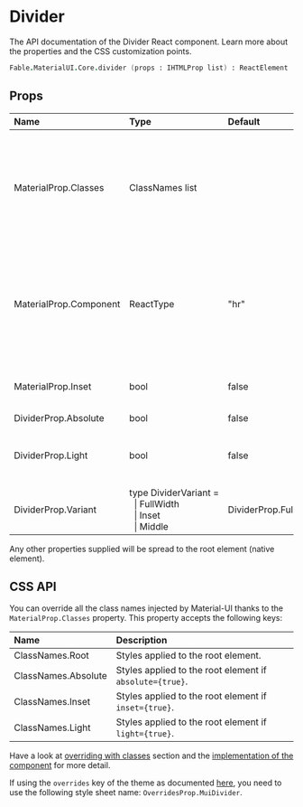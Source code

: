 # Divider

<p class="description">The API documentation of the Divider React component. Learn more about the properties and the CSS customization points.</p>

```fsharp
Fable.MaterialUI.Core.divider (props : IHTMLProp list) : ReactElement
```



## Props

| Name | Type | Default | Description |
|:-----|:-----|:--------|:------------|
| <span class="prop-name">MaterialProp.Classes</span> | <span class="prop-type">ClassNames list</span> |   | Override or extend the styles applied to the component.  See CSS API below for more details.  |
| <span class="prop-name">MaterialProp.Component</span> | <span class="prop-type">ReactType</span> | <span class="prop-default">"hr"</span> | The component used for the root node. Either a string to use a DOM element or a component. |
| <span class="prop-name">MaterialProp.Inset</span> | <span class="prop-type">bool</span> | <span class="prop-default">false</span> | If `true`, the divider will be indented. |
| <span class="prop-name">DividerProp.Absolute</span> | <span class="prop-type">bool</span> | <span class="prop-default">false</span> |  |
| <span class="prop-name">DividerProp.Light</span> | <span class="prop-type">bool</span> | <span class="prop-default">false</span> | If `true`, the divider will have a lighter color. |
| <span class="prop-name">DividerProp.Variant</span> | <span class="prop-type">type&nbsp;DividerVariant&nbsp;=<br>&nbsp;&nbsp;&#124;&nbsp;FullWidth<br>&nbsp;&nbsp;&#124;&nbsp;Inset<br>&nbsp;&nbsp;&#124;&nbsp;Middle<br> | <span class="prop-default">DividerProp.FullWidth</span> | The variant to use. 

Any other properties supplied will be spread to the root element (native element).

## CSS API

You can override all the class names injected by Material-UI thanks to the `MaterialProp.Classes` property.
This property accepts the following keys:


| Name | Description |
|:-----|:------------|
| <span class="prop-name">ClassNames.Root</span> | Styles applied to the root element.
| <span class="prop-name">ClassNames.Absolute</span> | Styles applied to the root element if `absolute={true}`.
| <span class="prop-name">ClassNames.Inset</span> | Styles applied to the root element if `inset={true}`.
| <span class="prop-name">ClassNames.Light</span> | Styles applied to the root element if `light={true}`.

Have a look at [overriding with classes](#/customization/overrides) section
and the [implementation of the component](https://github.com/mui-org/material-ui/tree/master/packages/material-ui/src/Divider/Divider.js)
for more detail.

If using the `overrides` key of the theme as documented
[here](#/customization/themes),
you need to use the following style sheet name: `OverridesProp.MuiDivider`.

<!--## Demos-->

<!--- [Dividers](/demos/dividers/)-->
<!--- [Lists](/demos/lists/)-->

